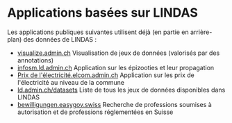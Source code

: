 # Applications basées sur LINDAS

Les applications publiques suivantes utilisent déjà (en partie en arrière-plan) des données de LINDAS :

* [visualize.admin.ch](https://visualize.admin.ch/) Visualisation de jeux de données (valorisés par des annotations)
* [infosm.ld.admin.ch](https://www.infosm.blv.admin.ch/) Application sur les épizooties et leur propagation
* [Prix de l'électricité.elcom.admin.ch](https://www.prix-electricite.elcom.admin.ch/) Application sur les prix de l'électricité au niveau de la commune
* [ld.admin.ch/datasets](https://ld.admin.ch/datasets/) Liste de tous les jeux de données disponibles dans LINDAS
* [bewilligungen.easygov.swiss](https://bewilligungen.easygov.swiss/) Recherche de professions soumises à autorisation et de professions réglementées en Suisse